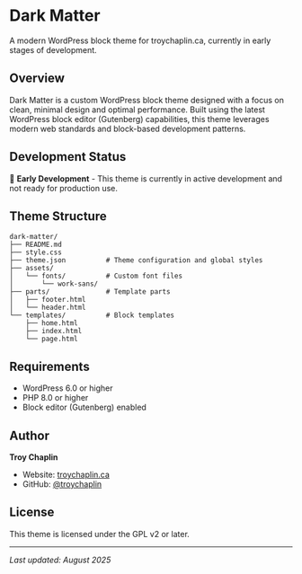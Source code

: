 # Dark Matter

A modern WordPress block theme for troychaplin.ca, currently in early stages of development.

## Overview

Dark Matter is a custom WordPress block theme designed with a focus on clean, minimal design and optimal performance. Built using the latest WordPress block editor (Gutenberg) capabilities, this theme leverages modern web standards and block-based development patterns.

## Development Status

🚧 **Early Development** - This theme is currently in active development and not ready for production use.

## Theme Structure

```
dark-matter/
├── README.md
├── style.css
├── theme.json          # Theme configuration and global styles
├── assets/
│   └── fonts/          # Custom font files
│       └── work-sans/
├── parts/              # Template parts
│   ├── footer.html
│   └── header.html
└── templates/          # Block templates
    ├── home.html
    ├── index.html
    └── page.html
```

## Requirements

- WordPress 6.0 or higher
- PHP 8.0 or higher
- Block editor (Gutenberg) enabled

## Author

**Troy Chaplin**
- Website: [troychaplin.ca](https://troychaplin.ca)
- GitHub: [@troychaplin](https://github.com/troychaplin)

## License

This theme is licensed under the GPL v2 or later.

---

*Last updated: August 2025*